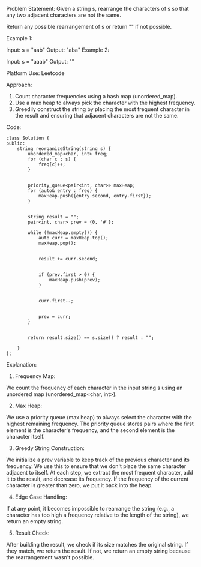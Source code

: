 Problem Statement: Given a string s, rearrange the characters of s so that any two adjacent characters are not the same.

Return any possible rearrangement of s or return "" if not possible.

 

Example 1:

Input: s = "aab"
Output: "aba"
Example 2:

Input: s = "aaab"
Output: ""

Platform Use: Leetcode

Approach:
1. Count character frequencies using a hash map (unordered_map).
2. Use a max heap to always pick the character with the highest frequency.
3. Greedily construct the string by placing the most frequent character in the result and ensuring that adjacent characters are not the same.

Code:

```
class Solution {
public:
    string reorganizeString(string s) {
        unordered_map<char, int> freq;
        for (char c : s) {
            freq[c]++;
        }

        
        priority_queue<pair<int, char>> maxHeap;
        for (auto& entry : freq) {
            maxHeap.push({entry.second, entry.first});
        }

        
        string result = "";
        pair<int, char> prev = {0, '#'};  

        while (!maxHeap.empty()) {
            auto curr = maxHeap.top();
            maxHeap.pop();

            
            result += curr.second;

            
            if (prev.first > 0) {
                maxHeap.push(prev);
            }

            
            curr.first--;

            
            prev = curr;
        }

        
        return result.size() == s.size() ? result : "";
    
    }
};
```

Explanation:
1. Frequency Map:

We count the frequency of each character in the input string s using an unordered map (unordered_map<char, int>).

2. Max Heap:

We use a priority queue (max heap) to always select the character with the highest remaining frequency.
The priority queue stores pairs where the first element is the character's frequency, and the second element is the character itself.

3. Greedy String Construction:

We initialize a prev variable to keep track of the previous character and its frequency. We use this to ensure that we don't place the same character adjacent to itself.
At each step, we extract the most frequent character, add it to the result, and decrease its frequency.
If the frequency of the current character is greater than zero, we put it back into the heap.

4. Edge Case Handling:

If at any point, it becomes impossible to rearrange the string (e.g., a character has too high a frequency relative to the length of the string), we return an empty string.

5. Result Check:

After building the result, we check if its size matches the original string. If they match, we return the result. If not, we return an empty string because the rearrangement wasn't possible.
